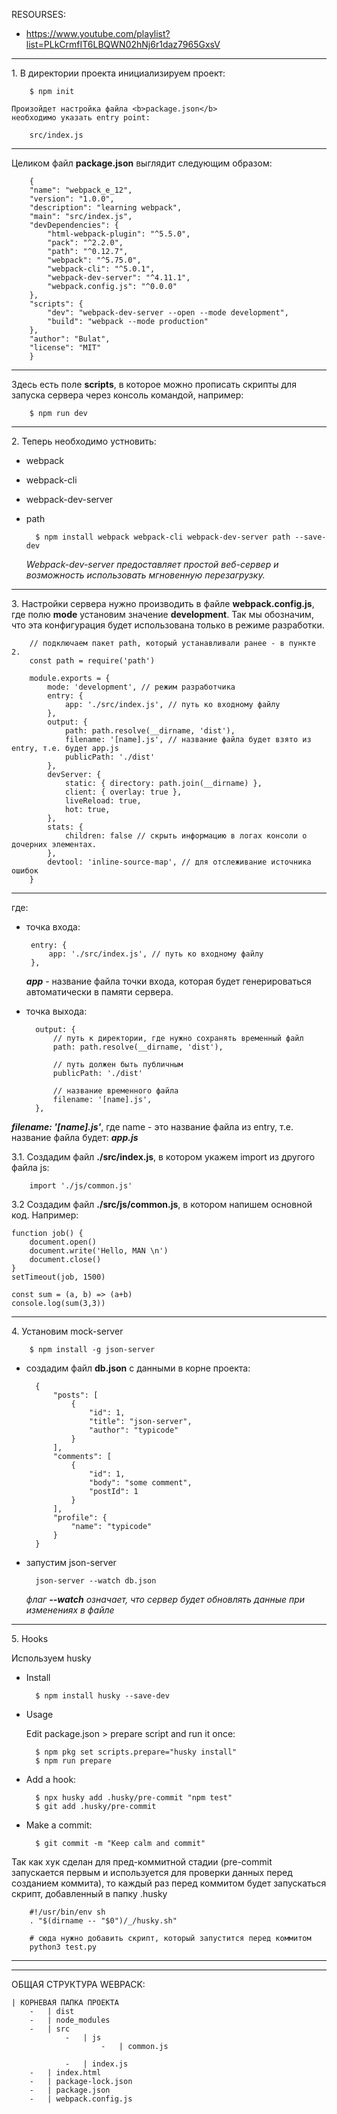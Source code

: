 RESOURSES:
* https://www.youtube.com/playlist?list=PLkCrmfIT6LBQWN02hNj6r1daz7965GxsV
<hr>
1. В директории проекта инициализируем проект:
        
        $ npm init 

    Произойдет настройка файла <b>package.json</b>
    необходимо указать entry point:

        src/index.js

<hr>
    Целиком файл <b>package.json</b> выглядит следующим образом:

        {
        "name": "webpack_e_12",
        "version": "1.0.0",
        "description": "learning webpack",
        "main": "src/index.js",
        "devDependencies": {
            "html-webpack-plugin": "^5.5.0",
            "pack": "^2.2.0",
            "path": "^0.12.7",
            "webpack": "^5.75.0",
            "webpack-cli": "^5.0.1",
            "webpack-dev-server": "^4.11.1",
            "webpack.config.js": "^0.0.0"
        },
        "scripts": {
            "dev": "webpack-dev-server --open --mode development",
            "build": "webpack --mode production"
        },
        "author": "Bulat",
        "license": "MIT"
        }

<hr>
    Здесь есть поле <b>scripts</b>, в которое можно прописать скрипты для запуска сервера через консоль командой, например:

        $ npm run dev

<hr>
2. Теперь необходимо устновить:

* webpack
* webpack-cli 
* webpack-dev-server 
* path

    
        $ npm install webpack webpack-cli webpack-dev-server path --save-dev

    <i>Webpack-dev-server предоставляет простой веб-сервер и возможность использовать мгновенную перезагрузку.</i>


<hr>
3. Настройки сервера нужно производить в файле <b>webpack.config.js</b>, где полю <b>mode</b> установим значение <b>development</b>. Так мы обозначим, что эта конфигурация будет использована только в режиме разработки.

        // подключаем пакет path, который устанавливали ранее - в пункте 2.
        const path = require('path')

        module.exports = {
            mode: 'development', // режим разработчика
            entry: {
                app: './src/index.js', // путь ко входному файлу
            },
            output: {
                path: path.resolve(__dirname, 'dist'),
                filename: '[name].js', // название файла будет взято из entry, т.е. будет app.js
                publicPath: './dist'
            },
            devServer: {
                static: { directory: path.join(__dirname) },
                client: { overlay: true },
                liveReload: true,
                hot: true,
            },
            stats: {
                children: false // скрыть информацию в логах консоли о дочерних элементах.
            },
            devtool: 'inline-source-map', // для отслеживание источника ошибок
        }
<hr>
где:   
    
-  точка входа:

        entry: {
            app: './src/index.js', // путь ко входному файлу
        },

    <i><b>app</i></b> - название файла точки входа, которая будет генерироваться автоматически в памяти сервера.

- точка выхода:

        output: {
            // путь к директории, где нужно сохранять временный файл
            path: path.resolve(__dirname, 'dist'),
            
            // путь должен быть публичным
            publicPath: './dist'
            
            // название временного файла
            filename: '[name].js',
        },

<i><b>filename: '[name].js'</i></b>, где name - это название файла из entry, т.е. название файла будет: <i><b>app.js</i></b>

3.1. Создадим файл <b>./src/index.js</b>, в котором укажем import из другого файла js:

        import './js/common.js'

3.2 Создадим файл <b>./src/js/common.js</b>, в котором напишем основной код. Например:

    function job() {
        document.open()
        document.write('Hello, MAN \n')
        document.close()
    }
    setTimeout(job, 1500)

    const sum = (a, b) => (a+b)
    console.log(sum(3,3))

<hr>
4. Установим mock-server

        $ npm install -g json-server

* создадим файл <b>db.json</b> с данными в корне проекта:

        {
            "posts": [
                {
                    "id": 1,
                    "title": "json-server",
                    "author": "typicode"
                }
            ],
            "comments": [
                {
                    "id": 1,
                    "body": "some comment",
                    "postId": 1
                }
            ],
            "profile": {
                "name": "typicode"
            }
        }

* запустим json-server


        json-server --watch db.json

    <i>флаг <b>--watch</b> означает, что сервер будет обновлять данные при изменениях в файле</i>

<hr>
5. Hooks

Используем husky

* Install

        $ npm install husky --save-dev

* Usage

  Edit package.json > prepare script and run it once:

        $ npm pkg set scripts.prepare="husky install"
        $ npm run prepare

* Add a hook:

        $ npx husky add .husky/pre-commit "npm test"
        $ git add .husky/pre-commit

* Make a commit:

        $ git commit -m "Keep calm and commit"

Так как хук сделан для пред-коммитной стадии (pre-commit запускается первым и используется для проверки данных перед созданием коммита), то каждый раз перед коммитом будет запускаться скрипт, добавленный в папку .husky

        #!/usr/bin/env sh
        . "$(dirname -- "$0")/_/husky.sh"

        # сюда нужно добавить скрипт, который запустится перед коммитом
        python3 test.py

<hr>
<hr>
ОБЩАЯ СТРУКТУРА WEBPACK:
 
    | КОРНЕВАЯ ПАПКА ПРОЕКТА
        -   | dist
        -   | node_modules
        -   | src
                -   | js
                        -   | common.js

                -   | index.js
        -   | index.html
        -   | package-lock.json
        -   | package.json
        -   | webpack.config.js